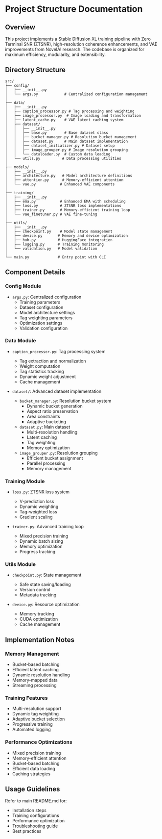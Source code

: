 # Project Structure Documentation

## Overview
This project implements a Stable Diffusion XL training pipeline with Zero Terminal SNR (ZTSNR), high-resolution coherence enhancements, and VAE improvements from NovelAI research. The codebase is organized for maximum efficiency, modularity, and extensibility.

## Directory Structure

```
src/
├── config/
│   ├── __init__.py
│   └── args.py            # Centralized configuration management
│
├── data/
│   ├── __init__.py
│   ├── caption_processor.py # Tag processing and weighting
│   ├── image_processor.py  # Image loading and transformation
│   ├── latent_cache.py    # VAE latent caching system
│   ├── dataset/
│   │   ├── __init__.py
│   │   ├── base.py        # Base dataset class
│   │   ├── bucket_manager.py # Resolution bucket management
│   │   ├── dataset.py     # Main dataset implementation
│   │   ├── dataset_initializer.py # Dataset setup
│   │   ├── image_grouper.py # Image resolution grouping
│   │   └── dataloader.py  # Custom data loading
│   └── utils.py          # Data processing utilities
│
├── models/
│   ├── __init__.py
│   ├── architecture.py   # Model architecture definitions
│   ├── attention.py      # Memory-efficient attention
│   └── vae.py           # Enhanced VAE components
│
├── training/
│   ├── __init__.py
│   ├── ema.py           # Enhanced EMA with scheduling
│   ├── loss.py          # ZTSNR loss implementations
│   ├── trainer.py       # Memory-efficient training loop
│   └── vae_finetuner.py # VAE fine-tuning
│
├── utils/
│   ├── __init__.py
│   ├── checkpoint.py    # Model state management
│   ├── device.py       # Memory and device optimization
│   ├── hub.py          # HuggingFace integration
│   ├── logging.py      # Training monitoring
│   └── validation.py   # Model validation
│
└── main.py             # Entry point with CLI
```

## Component Details

### Config Module
- `args.py`: Centralized configuration
  - Training parameters
  - Dataset configuration
  - Model architecture settings
  - Tag weighting parameters
  - Optimization settings
  - Validation configuration

### Data Module
- `caption_processor.py`: Tag processing system
  - Tag extraction and normalization
  - Weight computation
  - Tag statistics tracking
  - Dynamic weight adjustment
  - Cache management

- `dataset/`: Advanced dataset implementation
  - `bucket_manager.py`: Resolution bucket system
    - Dynamic bucket generation
    - Aspect ratio preservation
    - Area constraints
    - Adaptive bucketing
  - `dataset.py`: Main dataset
    - Multi-resolution handling
    - Latent caching
    - Tag weighting
    - Memory optimization
  - `image_grouper.py`: Resolution grouping
    - Efficient bucket assignment
    - Parallel processing
    - Memory management


### Training Module
- `loss.py`: ZTSNR loss system
  - V-prediction loss
  - Dynamic weighting
  - Tag-weighted loss
  - Gradient scaling

- `trainer.py`: Advanced training loop
  - Mixed precision training
  - Dynamic batch sizing
  - Memory optimization
  - Progress tracking

### Utils Module
- `checkpoint.py`: State management
  - Safe state saving/loading
  - Version control
  - Metadata tracking

- `device.py`: Resource optimization
  - Memory tracking
  - CUDA optimization
  - Cache management

## Implementation Notes

### Memory Management
- Bucket-based batching
- Efficient latent caching
- Dynamic resolution handling
- Memory-mapped data
- Streaming processing

### Training Features
- Multi-resolution support
- Dynamic tag weighting
- Adaptive bucket selection
- Progressive training
- Automated logging

### Performance Optimizations
- Mixed precision training
- Memory-efficient attention
- Bucket-based batching
- Efficient data loading
- Caching strategies

## Usage Guidelines

Refer to main README.md for:
- Installation steps
- Training configurations
- Performance optimization
- Troubleshooting guide
- Best practices